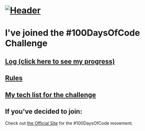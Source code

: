 # [![Header](https://github.com/pablohs1986/100-days-of-code/blob/master/my100doc_w.gif "Header")](https://pabloherrero.me/)
# I've joined the #100DaysOfCode Challenge

## [Log (click here to see my progress)](log.md)

## [Rules](rules.md)

## [My tech list for the challenge](mytech.md)

## If you've decided to join:
Check out [the Official Site](http://100daysofcode.com/) for the #100DaysOfCode movement.
